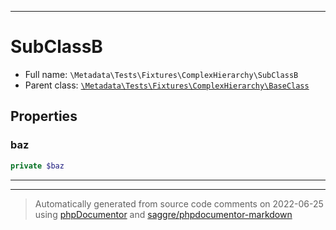 ***

# SubClassB

* Full name: `\Metadata\Tests\Fixtures\ComplexHierarchy\SubClassB`
* Parent class: [`\Metadata\Tests\Fixtures\ComplexHierarchy\BaseClass`](./BaseClass.md)

## Properties

### baz

```php
private $baz
```

***



***
> Automatically generated from source code comments on 2022-06-25 using [phpDocumentor](http://www.phpdoc.org/) and [saggre/phpdocumentor-markdown](https://github.com/Saggre/phpDocumentor-markdown)
